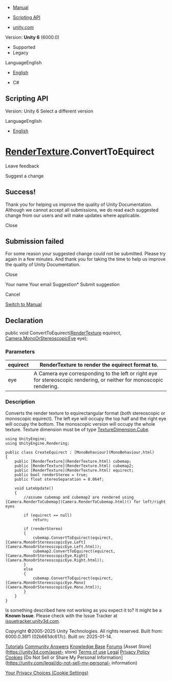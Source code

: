 [ ]()

  * [Manual](../Manual/index.html)
  * [Scripting API](../ScriptReference/index.html)

  * [unity.com](https://unity.com/)

Version: **Unity 6** (6000.0)

  * Supported
  * Legacy

LanguageEnglish

  * [English]()

  * C#

[ ](https://docs.unity3d.com)

## Scripting API

Version: Unity 6 Select a different version

LanguageEnglish

  * [English]()

#  [RenderTexture](RenderTexture.html).ConvertToEquirect

Leave feedback

Suggest a change

## Success!

Thank you for helping us improve the quality of Unity Documentation. Although
we cannot accept all submissions, we do read each suggested change from our
users and will make updates where applicable.

Close

## Submission failed

For some reason your suggested change could not be submitted. Please <a>try
again</a> in a few minutes. And thank you for taking the time to help us
improve the quality of Unity Documentation.

Close

Your name Your email Suggestion* Submit suggestion

Cancel

[Switch to Manual](../Manual/class-RenderTexture.html "Go to RenderTexture
Component in the Manual")

## Declaration

public void ConvertToEquirect([RenderTexture](RenderTexture.html) equirect,
[Camera.MonoOrStereoscopicEye](Camera.MonoOrStereoscopicEye.html) eye);

### Parameters

equirect | RenderTexture to render the equirect format to.  
---|---  
eye | A Camera eye corresponding to the left or right eye for stereoscopic rendering, or neither for monoscopic rendering.  
  
### Description

Converts the render texture to equirectangular format (both stereoscopic or
monoscopic equirect). The left eye will occupy the top half and the right eye
will occupy the bottom. The monoscopic version will occupy the whole texture.
Texture dimension must be of type
[TextureDimension.Cube](Rendering.TextureDimension.Cube.html).

    
    
    using UnityEngine;
    using UnityEngine.Rendering;  
      
    public class CreateEquirect : [MonoBehaviour](MonoBehaviour.html)
    {
        public [RenderTexture](RenderTexture.html) cubemap;
        public [RenderTexture](RenderTexture.html) cubemap2;
        public [RenderTexture](RenderTexture.html) equirect;
        public bool renderStereo = true;
        public float stereoSeparation = 0.064f;  
      
        void LateUpdate()
        {
            //assume cubemap and cubemap2 are rendered using [Camera.RenderToCubemap](Camera.RenderToCubemap.html)() for left/right eyes  
      
            if (equirect == null)
                return;  
      
            if (renderStereo)
            {
                cubemap.ConvertToEquirect(equirect, [Camera.MonoOrStereoscopicEye.Left](Camera.MonoOrStereoscopicEye.Left.html));
                cubemap2.ConvertToEquirect(equirect, [Camera.MonoOrStereoscopicEye.Right](Camera.MonoOrStereoscopicEye.Right.html));
            }
            else
            {
                cubemap.ConvertToEquirect(equirect, [Camera.MonoOrStereoscopicEye.Mono](Camera.MonoOrStereoscopicEye.Mono.html));
            }
        }
    }
    

Is something described here not working as you expect it to? It might be a
**Known Issue**. Please check with the Issue Tracker at
[issuetracker.unity3d.com](https://issuetracker.unity3d.com).

Copyright ©2005-2025 Unity Technologies. All rights reserved. Built from:
6000.0.36f1 (02b661dc617c). Built on: 2025-01-14.

[Tutorials](https://unity3d.com/learn) [Community
Answers](https://answers.unity3d.com) [Knowledge
Base](https://support.unity3d.com/hc/en-us)
[Forums](https://forum.unity3d.com) [Asset Store](https://unity3d.com/asset-
store) [Terms of use](https://docs.unity3d.com/Manual/TermsOfUse.html)
[Legal](https://unity.com/legal) [Privacy
Policy](https://unity.com/legal/privacy-policy)
[Cookies](https://unity.com/legal/cookie-policy) [Do Not Sell or Share My
Personal Information](https://unity.com/legal/do-not-sell-my-personal-
information)

[Your Privacy Choices (Cookie Settings)](javascript:void\(0\);)

